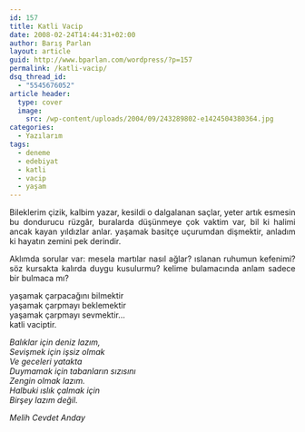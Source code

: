 ```yaml
---
id: 157
title: Katli Vacip
date: 2008-02-24T14:44:31+02:00
author: Barış Parlan
layout: article
guid: http://www.bparlan.com/wordpress/?p=157
permalink: /katli-vacip/
dsq_thread_id:
  - "5545676052"
article header:
  type: cover
  image:
    src: /wp-content/uploads/2004/09/243289802-e1424504380364.jpg
categories:
  - Yazılarım
tags:
  - deneme
  - edebiyat
  - katli
  - vacip
  - yaşam
---
```


<p style="text-align: justify;">
  Bileklerim çizik, kalbim yazar, kesildi o dalgalanan saçlar, yeter artık esmesin bu dondurucu rüzgâr, buralarda düşünmeye çok vaktim var, bil ki halimi ancak kayan yıldızlar anlar. yaşamak basitçe uçurumdan dişmektir, anladım ki hayatın zemini pek derindir.
</p>

<p style="text-align: justify;">
  Aklımda sorular var: mesela martılar nasıl ağlar? ıslanan ruhumun kefenimi? söz kursakta kalırda duygu kusulurmu? kelime bulamacında anlam sadece bir bulmaca mı?
</p>

yaşamak çarpacağını bilmektir  
yaşamak çarpmayı beklemektir  
yaşamak çarpmayı sevmektir&#8230;  
katli vaciptir.

_Balıklar için deniz lazım,  
Sevişmek için işsiz olmak  
Ve geceleri yatakta  
Duymamak için tabanların sızısını  
Zengin olmak lazım.  
Halbuki ıslık çalmak için  
Birşey lazım değil._

_Melih Cevdet Anday_
